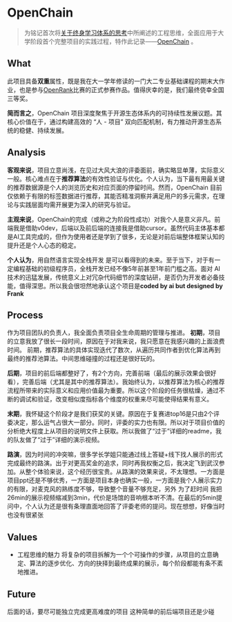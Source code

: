 # OpenChain
>为铭记首次将[关于终身学习体系的思考](https://frank-whw.github.io/Note/%E6%80%9D%E8%80%83/%E5%85%B3%E4%BA%8E%E7%BB%88%E8%BA%AB%E5%AD%A6%E4%B9%A0%E4%BD%93%E7%B3%BB%E7%9A%84%E6%80%9D%E8%80%83/)中所阐述的工程思维，全面应用于大学阶段首个完整项目的实践过程，特作此记录——[OpenChain](https://github.com/Frank-whw/OpenChain) 。

## What
此项目具备**双重**属性，既是我在大一学年修读的一门大二专业基础课程的期末大作业，也是参与[OpenRank](https://competition.atomgit.com/competitionInfo?id=557cfb17b901c9420329327259f13c39)比赛的正式参赛作品。值得庆幸的是，我们最终侥幸全国三等奖。

**简而言之**，OpenChain 项目深度聚焦于开源生态体系内的可持续性发展议题。其核心价值在于，通过构建高效的 “人 - 项目” 双向匹配机制，有力推动开源生态系统的稳健、持续发展。

## Analysis
**客观来说**，项目立意尚浅，在见过大风大浪的评委面前，确实略显单薄，实际意义一般。核心难点在于**推荐算法**的有效性验证与优化。个人认为，当下最有用最关键的推荐数据源是个人的浏览历史和对应页面的停留时间。然而，OpenChain 目前仅依赖于有限的标签数据进行推荐，其能否精准洞察并满足用户的多元需求，在理论与实践层面均需开展更为深入的研究与验证。

**主观来说**，OpenChain的完成（或称之为阶段性成功）对我个人是意义非凡。前端我是借助v0dev，后端以及前后端的连接我是借助cursor。虽然代码主体基本都是AI工具完成的，但作为使用者还是学到了很多，无论是对前后端整体框架认知的提升还是个人心态的稳定。

**个人认为**，用自然语言实现全栈开发 是可以看得到的未来。至于当下，对于有一定编程基础的初级程序员，全栈开发已经不像5年前甚至1年前门槛之高。面对 AI 技术的迅猛发展，传统意义上对冗杂代码细节的深度钻研，是否仍为开发者必备技能，值得深思。所以我会很坦然地承认这个项目是**coded by ai but designed by Frank**


## Process
作为项目团队的负责人，我全面负责项目全生命周期的管理与推进。
**初期**，项目的立意我放了很长一段时间，原因在于对我来说，我只愿意在我感兴趣的上面浪费时间。
前期，推荐算法的具体实现迭代了数次，从遍历共同作者到优化算法再到最终的推荐池算法。中间思维碰撞的过程还是很好玩的。

**后期**，项目的前后端都整好了，有2个方向，完善前端（最后的展示效果会很好看），完善后端（尤其是其中的推荐算法）。我始终认为，以推荐算法为核心的推荐流程所带来的实际意义和应用价值最为重要。所以这个阶段的任务很枯燥，通过不断的调试和验证，改变相似度指标各个维度的权重来尽可能使得结果有意义。

**末期**，我怀疑这个阶段才是我们获奖的关键。原因在于复赛进top16是只由2个评委决定，那么运气占很大一部分。同时，评委的实力也有限。所以对于项目价值的分析绝大程度上从项目的说明文件上获取。所以我做了“过于”详细的readme，我的队友做了“过于”详细的演示视频。

**路演**，因为时间的冲突嘛，很多学长学姐只能通过线上答疑+线下找人展示的形式完成最终的路演。出于对更高奖金的追求，同时再我权衡之后，我决定飞到武汉参加。从整个体验来说，这个经历很宝贵。从路演的效果来说，不太理想。一方面是项目ppt还是不够优秀，一方面是项目本身也确实一般，一方面是我个人展示实力的有限，对麦克风的熟练度不够，导致整个音量不够充足，另外 为了赶时间 我把26min的展示视频缩减到3min，代价是场馆的音响根本听不清。在最后的5min提问中，个人认为还是很有条理直面地回答了评委老师的提问。现在想想，好像当时也没有很紧张

## Values
- 工程思维的魅力
	将复杂的项目拆解为一个个可操作的步骤，从项目的立意确定、算法的逐步优化、方向的抉择到最终成果的展示，每个阶段都能有条不紊地推进。

## Future
后面的话，要尽可能独立完成更高难度的项目
这种简单的前后端项目还是少碰